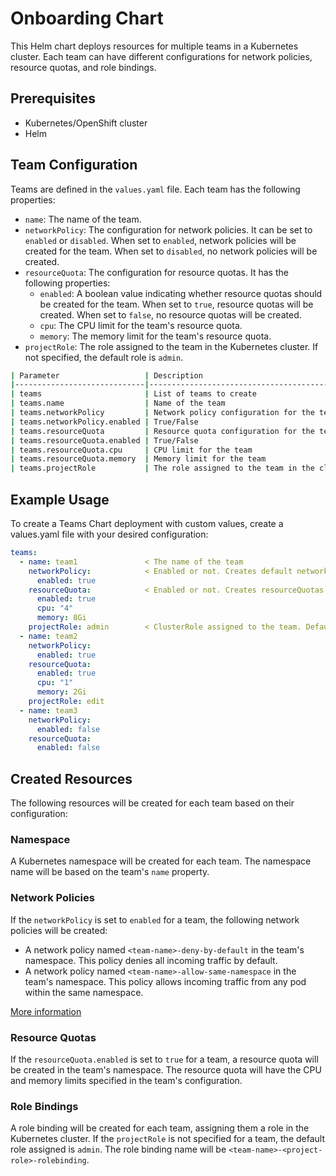 # Onboarding Chart

This Helm chart deploys resources for multiple teams in a Kubernetes cluster. Each team can have different configurations for network policies, resource quotas, and role bindings.
## Prerequisites

- Kubernetes/OpenShift cluster
- Helm
## Team Configuration

Teams are defined in the `values.yaml` file. Each team has the following properties:

- `name`: The name of the team.
- `networkPolicy`: The configuration for network policies. It can be set to `enabled` or `disabled`. When set to `enabled`, network policies will be created for the team. When set to `disabled`, no network policies will be created.
- `resourceQuota`: The configuration for resource quotas. It has the following properties:
  - `enabled`: A boolean value indicating whether resource quotas should be created for the team. When set to `true`, resource quotas will be created. When set to `false`, no resource quotas will be created.
  - `cpu`: The CPU limit for the team's resource quota.
  - `memory`: The memory limit for the team's resource quota.
- `projectRole`: The role assigned to the team in the Kubernetes cluster. If not specified, the default role is `admin`.

```bash
| Parameter                   | Description                                  | Default |
|-----------------------------|----------------------------------------------|---------|
| teams                       | List of teams to create                      |   []    |
| teams.name                  | Name of the team                             |         |
| teams.networkPolicy         | Network policy configuration for the team    |         |
| teams.networkPolicy.enabled | True/False                                   | False   |
| teams.resourceQuota         | Resource quota configuration for the team    |         |
| teams.resourceQuota.enabled | True/False                                   | False   |
| teams.resourceQuota.cpu     | CPU limit for the team                       |         |
| teams.resourceQuota.memory  | Memory limit for the team                    |         |
| teams.projectRole           | The role assigned to the team in the cluster | admin   |
```

## Example Usage
To create a Teams Chart deployment with custom values, create a values.yaml file with your desired configuration:

```yaml
teams:
  - name: team1               < The name of the team
    networkPolicy:            < Enabled or not. Creates default networkPolicies. Default = false
      enabled: true
    resourceQuota:            < Enabled or not. Creates resourceQuotas for the namespace. Default = false
      enabled: true
      cpu: "4"
      memory: 8Gi
    projectRole: admin        < ClusterRole assigned to the team. Default = admin
  - name: team2
    networkPolicy:
      enabled: true
    resourceQuota:
      enabled: true
      cpu: "1"
      memory: 2Gi
    projectRole: edit
  - name: team3
    networkPolicy:
      enabled: false
    resourceQuota:
      enabled: false
```
## Created Resources

The following resources will be created for each team based on their configuration:

### Namespace

A Kubernetes namespace will be created for each team. The namespace name will be based on the team's `name` property.

### Network Policies

If the `networkPolicy` is set to `enabled` for a team, the following network policies will be created:

- A network policy named `<team-name>-deny-by-default` in the team's namespace. This policy denies all incoming traffic by default.
- A network policy named `<team-name>-allow-same-namespace` in the team's namespace. This policy allows incoming traffic from any pod within the same namespace.

[More information](https://docs.openshift.com/container-platform/latest/networking/network_policy/creating-network-policy.html#nw-networkpolicy-create-cli_creating-network-policy)
### Resource Quotas

If the `resourceQuota.enabled` is set to `true` for a team, a resource quota will be created in the team's namespace. The resource quota will have the CPU and memory limits specified in the team's configuration.

### Role Bindings

A role binding will be created for each team, assigning them a role in the Kubernetes cluster. If the `projectRole` is not specified for a team, the default role assigned is `admin`. The role binding name will be `<team-name>-<project-role>-rolebinding`.
